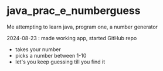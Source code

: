 # java_prac_e_numberguess
Me attempting to learn java, program one, a number generator

2024-08-23 : made working app, started GitHub repo
<ul>
    <li>takes your number</li>
    <li>picks a number between 1-10</li>
    <li>let's you keep guessing till you find it</li>
</ul>

